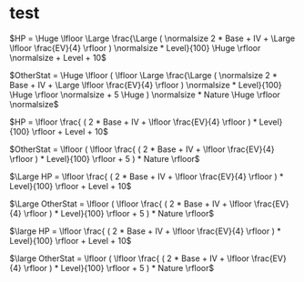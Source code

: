 # test

$HP = \Huge \lfloor \Large \frac{\Large ( \normalsize 2 * Base + IV + \Large \lfloor \frac{EV}{4} \rfloor ) \normalsize * Level}{100} \Huge \rfloor \normalsize + Level + 10$

$OtherStat = \Huge \lfloor ( \lfloor \Large \frac{\Large ( \normalsize 2 * Base + IV + \Large \lfloor \frac{EV}{4} \rfloor ) \normalsize * Level}{100} \Huge \rfloor \normalsize + 5 \Huge ) \normalsize * Nature \Huge \rfloor \normalsize$




$HP =  \lfloor  \frac{ (  2 * Base + IV +  \lfloor \frac{EV}{4} \rfloor )  * Level}{100}  \rfloor  + Level + 10$

$OtherStat =  \lfloor ( \lfloor  \frac{ (  2 * Base + IV +  \lfloor \frac{EV}{4} \rfloor )  * Level}{100}  \rfloor  + 5  )  * Nature  \rfloor$

$\Large HP =  \lfloor  \frac{ (  2 * Base + IV +  \lfloor \frac{EV}{4} \rfloor )  * Level}{100}  \rfloor  + Level + 10$

$\Large OtherStat =  \lfloor ( \lfloor  \frac{ (  2 * Base + IV +  \lfloor \frac{EV}{4} \rfloor )  * Level}{100}  \rfloor  + 5  )  * Nature  \rfloor$

$\large HP =  \lfloor  \frac{ (  2 * Base + IV +  \lfloor \frac{EV}{4} \rfloor )  * Level}{100}  \rfloor  + Level + 10$

$\large OtherStat =  \lfloor ( \lfloor  \frac{ (  2 * Base + IV +  \lfloor \frac{EV}{4} \rfloor )  * Level}{100}  \rfloor  + 5  )  * Nature  \rfloor$
